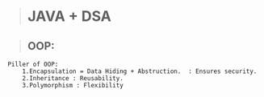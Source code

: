 > # JAVA + DSA

> ## OOP: 
```
Piller of OOP:
    1.Encapsulation = Data Hiding + Abstruction.  : Ensures security.
    2.Inheritance : Reusability.
    3.Polymorphism : Flexibility
```

